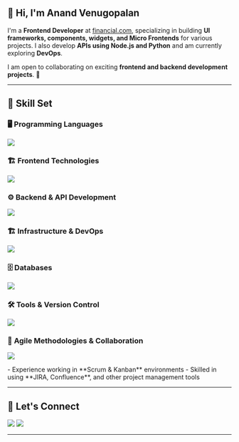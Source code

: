 ## 👋 Hi, I'm Anand Venugopalan  

I'm a **Frontend Developer** at [financial.com](https://financial.com/), specializing in building **UI frameworks, components, widgets, and Micro Frontends** for various projects. I also develop **APIs using Node.js and Python** and am currently exploring **DevOps**.  

I am open to collaborating on exciting **frontend and backend development projects**. 🚀  

---

## 🔹 Skill Set  

### 🖥️ **Programming Languages**  
<p align="left">
  <img src="https://skillicons.dev/icons?i=js,ts,python" />
</p>  

### 🏗️ **Frontend Technologies**  
<p align="left">
  <img src="https://skillicons.dev/icons?i=html,css,scss,angular,vue,react" />
</p>  

### ⚙️ **Backend & API Development**  
<p align="left">
  <img src="https://skillicons.dev/icons?i=nodejs,express,flask" />
</p>  

### 🏗️ **Infrastructure & DevOps**  
<p align="left">
  <img src="https://skillicons.dev/icons?i=docker,kubernetes,jenkins,terraform,ansible" />
</p>  

### 🗄️ **Databases**  
<p align="left">
  <img src="https://skillicons.dev/icons?i=mysql,mongodb,elasticsearch" />
</p>  

### 🛠️ **Tools & Version Control**  
<p align="left">
  <img src="https://skillicons.dev/icons?i=git,linux" />
</p>  

### 📌 **Agile Methodologies & Collaboration**  
<p align="left">
  <img src="https://skillicons.dev/icons?i=jira,confluence" />
</p>
- Experience working in **Scrum & Kanban** environments  
- Skilled in using **JIRA, Confluence**, and other project management tools  

---

## 🤝 Let's Connect  
<p align="left">
  <a href="https://www.linkedin.com/in/anand-v-89330b16"><img src="https://skillicons.dev/icons?i=linkedin" /></a>  
  <a href="mailto:anandvg46@gmail.com"><img src="https://skillicons.dev/icons?i=gmail" /></a>  
</p>

---
